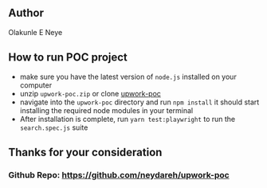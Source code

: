 ## Author
Olakunle E Neye

## How to run POC project
- make sure you have the latest version of `node.js` installed on your computer
- unzip `upwork-poc.zip` or clone [upwork-poc](https://github.com/neydareh/upwork-poc)
- navigate into the `upwork-poc` directory and run `npm install` it should start installing the required node modules in your terminal
- After installation is complete, run `yarn test:playwright` to run the `search.spec.js` suite

## Thanks for your consideration

### Github Repo: https://github.com/neydareh/upwork-poc